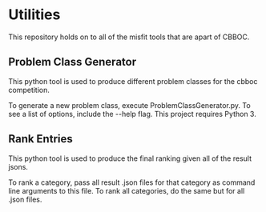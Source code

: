 # Utilities

This repository holds on to all of the misfit tools that are apart of CBBOC.

## Problem Class Generator

This python tool is used to produce different problem classes for the cbboc competition.

To generate a new problem class, execute ProblemClassGenerator.py. To see
a list of options, include the --help flag. This project requires Python 3.

## Rank Entries

This python tool is used to produce the final ranking given all of the result jsons.

To rank a category, pass all result .json files for that category as command line
arguments to this file. To rank all categories, do the same but for all .json files.
